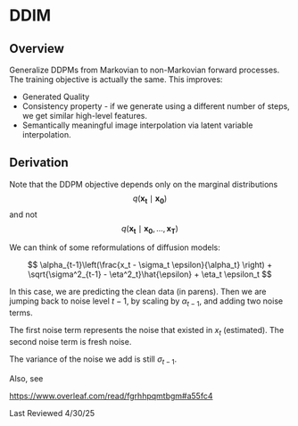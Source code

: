 # DDIM

## Overview
Generalize DDPMs from Markovian to non-Markovian forward processes. The training objective is actually the same.
This improves:
- Generated Quality
- Consistency property - if we generate using a different number of steps, we get similar high-level features.
- Semantically meaningful image interpolation via latent variable interpolation.

## Derivation

Note that the DDPM objective depends only on the marginal distributions $$ q(\mathbf{x_t} \mid \mathbf{x_0}) $$ and not $$ q(\mathbf{x_t} \mid \mathbf{x_0}, ... , \mathbf{x_T}) $$



We can think of some reformulations of diffusion models:

$$
\alpha_{t-1}\left(\frac{x_t - \sigma_t \epsilon}{\alpha_t} \right) + \sqrt{\sigma^2_{t-1} - \eta^2_t}\hat{\epsilon} + \eta_t \epsilon_t
$$

In this case, we are predicting the clean data (in parens). Then we are jumping back to noise level $t-1$, by scaling by $\alpha_{t-1}$, and adding two noise terms.

The first noise term represents the noise that existed in $x_t$ (estimated). The second noise term is fresh noise.

The variance of the noise we add is still $\sigma_{t-1}$.

Also, see

https://www.overleaf.com/read/fgrhhpqmtbgm#a55fc4 

Last Reviewed 4/30/25


